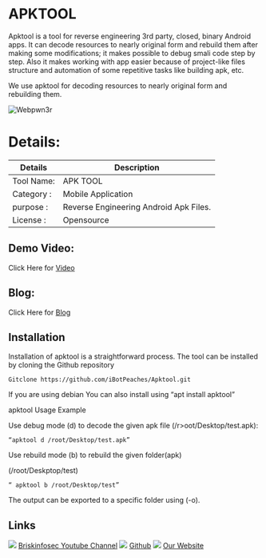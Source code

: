 APKTOOL
============
Apktool is a tool for reverse engineering 3rd party, closed, binary Android apps. It can decode resources to nearly original form and rebuild them after making some modifications; it makes possible to debug smali code step by step. Also it makes working with app easier because of project-like files structure and automation of some repetitive tasks like building apk, etc.

We use apktool for decoding resources to nearly original form and rebuilding them.

![Webpwn3r](https://briskinfosec.com//assets/tooloftheday/TOD_105.jpg)

Details:
============
|  Details | Description   |
| ------------ | ------------ |
|Tool Name:| APK TOOL |
|Category :| Mobile Application|
|purpose  :| Reverse Engineering Android Apk Files. |
|License :| Opensource

Demo Video:
-----------------
Click Here for [Video](https://www.youtube.com/watch?v=uYWjQyZYAN0 "Video")

Blog: 
--------------
Click Here for [Blog](https://briskinfosec.com/tooloftheday/toolofthedaydetail/APKTOOL-for-Reverse-Engineering-Android-Apk-File "Blog")

Installation
----------------
Installation of apktool is a straightforward process. The tool can be installed by cloning the Github repository

    Gitclone https://github.com/iBotPeaches/Apktool.git

 If you are using debian You can also install using “apt install apktool”

apktool Usage Example

Use debug mode (d) to decode the given apk file (/r>oot/Desktop/test.apk):

    “apktool d /root/Desktop/test.apk”

Use rebuild mode (b) to rebuild the given folder(apk)

(/root/Deskptop/test)

    “ apktool b /root/Desktop/test”

The output can be exported to a specific folder using (-o).
     
Links
----------------
![ ](https://img.icons8.com/color/15/000000/youtube-play.png) [Briskinfosec Youtube Channel](https://www.youtube.com/channel/UCcPmqqYETcO_7-6p_uUsF1w "Briskinfosec Youtube Channel")
 ![ ](https://img.icons8.com/glyph-neue/15/000000/github.png) [Github](https://github.com/briskinfosec "Github") 
![ ](https://img.icons8.com/ios/15/000000/internet--v2.png) [Our Website](https://www.briskinfosec.com/ "Our Website")
